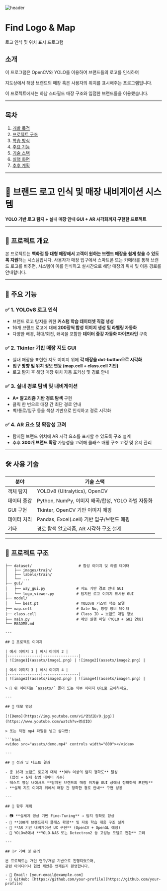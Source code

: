 ![header](https://capsule-render.vercel.app/api?type=waving&color=6DD5FA&text=%20Computer%20Vision%20Term%20Project&height=200&fontSize=40&fontColor=ffffff)
# Find Logo & Map
로고 인식 및 위치 표시 프로그램

## 소개
이 프로그램은 OpenCV와 YOLO를 이용하여 브랜드들의 로고를 인식하여 <br>

지도상에서 해당 브랜드의 매장 혹은 사용자의 위치를 표시해주는 프로그램입니다. <br>

이 프로젝트에서는 하남 스타필드 매장 구조와 입점한 브랜드들을 이용했습니다.<br>

---
## 목차 
1. [개발 목적](#개발-목적)
2. [프로젝트 구조](#프로젝트-구조)     
3. [학습 방식](#페이지-구성)
4. [주요 기능](#-주요-구현-기능)   
5. [기술 스택](#기술-스택)   
6. [실행 화면](#실행-화면)      
7. [추후 계획](#참조)    

---
# 🧠 브랜드 로고 인식 및 매장 내비게이션 시스템

**YOLO 기반 로고 탐지 + 실내 매장 안내 GUI + AR 시각화까지 구현한 프로젝트**

---

## 📌 프로젝트 개요

본 프로젝트는 **백화점 등 대형 매장에서 고객이 원하는 브랜드 매장을 쉽게 찾을 수 있도록 지원**하는 시스템입니다. 사용자가 매장 입구에서 스마트폰 또는 카메라를 통해 브랜드 로고를 비추면, 시스템이 이를 인식하고 실시간으로 해당 매장의 위치 및 이동 경로를 안내합니다.

---

## 🧩 주요 기능

### ✅ 1. YOLOv8 로고 인식
- 브랜드 로고 탐지를 위한 **커스텀 학습 데이터셋 직접 생성**
- 16개 브랜드 로고에 대해 **200장씩 합성 이미지 생성 및 라벨링 자동화**
- 다양한 배경, 확대/회전, 왜곡을 포함한 **데이터 증강 자동화 파이프라인** 구축

### ✅ 2. Tkinter 기반 매장 지도 GUI
- 실내 매장을 표현한 지도 이미지 위에 **각 매장을 dot-button으로 시각화**
- **입구 방향 및 위치 정보 연동 (map.cell + class.cell 기반)**
- 로고 탐지 후 해당 매장 위치 자동 포커싱 및 경로 안내

### ✅ 3. 실내 경로 탐색 및 내비게이션
- **A\* 알고리즘 기반 경로 탐색** 구현
- 클릭 한 번으로 매장 간 최단 경로 안내
- 벽/통로/입구 등을 색상 기반으로 인식하고 경로 시각화

### ✅ 4. AR 요소 및 확장성 고려
- 탐지된 브랜드 위치에 AR 시각 요소를 표시할 수 있도록 구조 설계
- 추후 **300개 브랜드 확장** 가능성을 고려해 클래스 매핑 구조 고정 및 유지 관리

---

## 🛠 사용 기술

| 분야 | 기술 스택 |
|------|-----------|
| 객체 탐지 | YOLOv8 (Ultralytics), OpenCV |
| 데이터 증강 | Python, NumPy, 이미지 왜곡/합성, YOLO 라벨 자동화 |
| GUI 구현 | Tkinter, OpenCV 기반 이미지 매핑 |
| 데이터 처리 | Pandas, Excel(.cell) 기반 입구/브랜드 매핑 |
| 기타 | 경로 탐색 알고리즘, AR 시각화 구조 설계 |

---

## 📂 프로젝트 구조

```plaintext
├── dataset/                     # 합성 이미지 및 라벨 데이터
│   ├── images/train/
│   ├── labels/train/
│   └── ...
├── gui/
│   ├── way_gui.py              # 지도 기반 경로 안내 GUI
│   └── logo_viewer.py          # 탐지된 로고 이미지 표시용 GUI
├── model/
│   └── best.pt                 # YOLOv8 커스텀 학습 모델
├── map.cell                    # Gate No, 방향 정보 데이터
├── class.cell                  # Class ID ↔ 브랜드 매핑 정보
├── main.py                     # 메인 실행 파일 (YOLO + GUI 연동)
└── README.md

---

## 📸 프로젝트 이미지

| 예시 이미지 1 | 예시 이미지 2 |
|---------------|----------------|
| ![image1](assets/image1.png) | ![image2](assets/image2.png) |

| 예시 이미지 3 | 예시 이미지 4 |
|---------------|----------------|
| ![image3](assets/image3.png) | ![image4](assets/image4.png) |

> 📂 위 이미지는 `assets/` 폴더 또는 외부 이미지 URL로 교체하세요.

---

## 🎥 데모 영상

[![Demo](https://img.youtube.com/vi/영상ID/0.jpg)](https://www.youtube.com/watch?v=영상ID)

> 또는 직접 mp4 파일을 넣고 싶다면:

```html
<video src="assets/demo.mp4" controls width="800"></video>

---

## 🧪 성과 및 테스트 결과

- 총 16개 브랜드 로고에 대해 **98% 이상의 탐지 정확도** 달성  
  (합성 + 실제 촬영 데이터 기준)
- 테스트 영상 내에서도 **탐지된 브랜드의 매장 위치를 GUI 상에서 정확하게 포인팅**
- **실제 지도 이미지 위에서 매장 간 정확한 경로 안내** 구현 성공

---

## 🚀 향후 계획

- 📷 **실세계 영상 기반 Fine-Tuning** → 탐지 정확도 향상
- 🏬 **300개 브랜드까지 클래스 확장** 및 자동 학습 대응 구조 설계
- 📱 **AR 기반 내비게이션 UX 구현** (OpenCV + OpenGL 예정)
- 🧠 YOLOv8에서 **YOLO-NAS 또는 Detectron2 등 고성능 모델로 전환** 고려

---

## 🙋‍♂️ 기여 및 문의

본 프로젝트는 개인 연구/개발 기반으로 진행되었으며,  
관련 아이디어나 협업 제안은 언제든지 환영합니다.

- 📧 Email: [your-email@example.com]  
- 📍 GitHub: [https://github.com/your-profile](https://github.com/your-profile)


